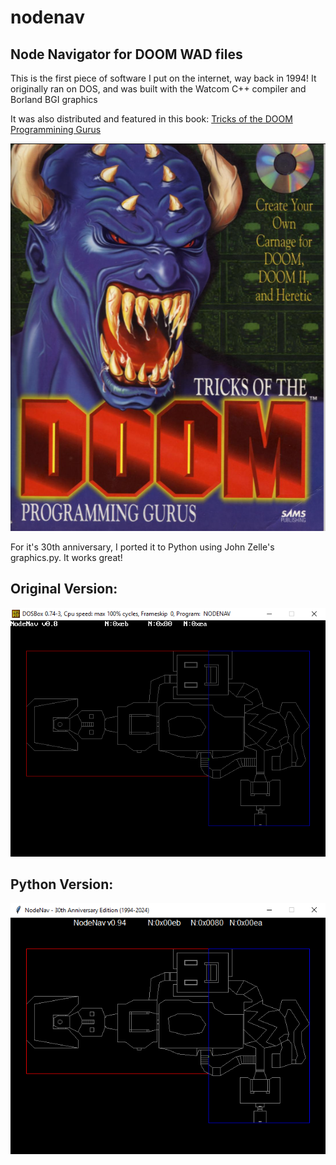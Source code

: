 
# nodenav

## Node Navigator for DOOM WAD files

This is the first piece of software I put on the internet, way back in 1994!
It originally ran on DOS, and was built with the Watcom C++ compiler and Borland BGI graphics

It was also distributed and featured in this book:
[Tricks of the DOOM Programmining Gurus](https://archive.org/details/tricks-of-the-doom-programming-gurus)

![Original Screenshot](images/book.png)

For it's 30th anniversary, I ported it to Python using John Zelle's graphics.py.
It works great!

## Original Version:

![Original Screenshot](images/dos.png)

## Python Version:

![Python Screenshot](images/python.png)
